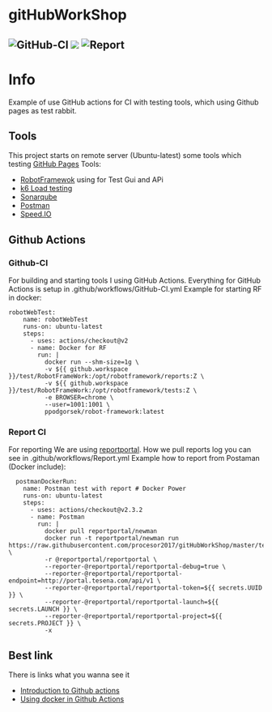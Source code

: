 # gitHubWorkShop

![GitHub-CI](https://github.com/procesor2017/gitHubWorkShop/workflows/GitHub-CI/badge.svg)
<img src="https://img.shields.io/github/license/procesor2017/gitHubWorkShop?style=plastic"></img>
![Report](https://github.com/procesor2017/gitHubWorkShop/workflows/Report/badge.svg)
--------------------

# Info
Example of use GitHub actions for CI with testing tools, which using Github pages as test rabbit.

## Tools
This project starts on remote server (Ubuntu-latest) some tools which testing [GitHub Pages](https://github.com/procesor2017/gitHubWorkShop)
Tools:
 - [RobotFramewok](https://robotframework.org/) using for Test Gui and APi
 - [k6 Load testing](https://k6.io/)
 - [Sonarqube](https://www.sonarqube.org/)
 - [Postman](https://www.postman.com/)
 - [Speed.IO](https://www.speed.io/)

## Github Actions
### Github-CI
For building and starting tools I using GitHub Actions. Everything for GitHub Actions is setup in .github/workflows/GitHub-CI.yml
Example for starting RF in docker:

```
robotWebTest:
    name: robotWebTest
    runs-on: ubuntu-latest
    steps:
      - uses: actions/checkout@v2
      - name: Docker for RF
        run: |
          docker run --shm-size=1g \
          -v ${{ github.workspace }}/test/RobotFrameWork:/opt/robotframework/reports:Z \
          -v ${{ github.workspace }}/test/RobotFrameWork:/opt/robotframework/tests:Z \
          -e BROWSER=chrome \
          --user=1001:1001 \
          ppodgorsek/robot-framework:latest
```
### Report CI
For reporting We are using [reportportal](https://reportportal.io/). How we pull reports log you can see in .github/workflows/Report.yml
Example how to report from Postaman (Docker include):
```
  postmanDockerRun:
    name: Postman test with report # Docker Power
    runs-on: ubuntu-latest
    steps:
      - uses: actions/checkout@v2.3.2
      - name: Postman
        run: |
          docker pull reportportal/newman      
          docker run -t reportportal/newman run https://raw.githubusercontent.com/procesor2017/gitHubWorkShop/master/test/Postman/TestApi.json \
          -r @reportportal/reportportal \
          --reporter-@reportportal/reportportal-debug=true \
          --reporter-@reportportal/reportportal-endpoint=http://portal.tesena.com/api/v1 \
          --reporter-@reportportal/reportportal-token=${{ secrets.UUID }} \
          --reporter-@reportportal/reportportal-launch=${{ secrets.LAUNCH }} \
          --reporter-@reportportal/reportportal-project=${{ secrets.PROJECT }} \
          -x
```

## Best link 
There is links what you wanna see it
 - [Introduction to Github actions](https://docs.github.com/en/actions/configuring-and-managing-workflows/configuring-a-workflow)
 - [Using docker in Github Actions](https://stackoverflow.com/questions/57549439/how-do-i-use-docker-with-github-actions) 
